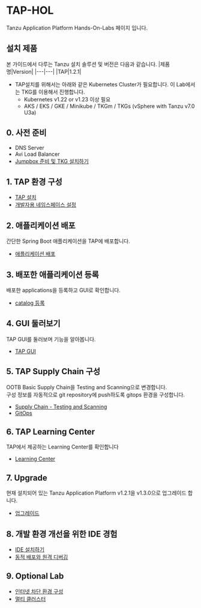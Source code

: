 # TAP-HOL
Tanzu Application Platform Hands-On-Labs 페이지 입니다.

## 설치 제품
본 가이드에서 다루는 Tanzu 설치 솔루션 및 버전은 다음과 같습니다.
|제품명|Version|
|---|---|
|TAP|1.2.1|

* TAP설치를 위해서는 아래와 같은 Kubernetes Cluster가 필요합니다. 이 Lab에서는 TKG를 이용해서 진행합니다.
  - Kubernetes v1.22 or v1.23 이상 필요
  - AKS / EKS / GKE / Minikube / TKGm / TKGs (vSphere with Tanzu v7.0 U3a)


## 0. 사전 준비
- DNS Server
- Avi Load Balancer
- [Jumpbox 준비 및 TKG 설치하기](./tap/jumpbox-prepare.md)

## 1. TAP 환경 구성
- [TAP 설치](./install/install-on-vsphere-hol.md)
- [개발자용 네임스페이스 설정](./install/dev-namespace.md)

## 2. 애플리케이션 배포
간단한 Spring Boot 애플리케이션을 TAP에 배포합니다.
- [애플리케이션 배포](./tap/app-deploy.md)

## 3. 배포한 애플리케이션 등록
배포한 applications을 등록하고 GUI로 확인합니다.
- [catalog 등록](./tap/catalog.md)

## 4. GUI 둘러보기
TAP GUI를 둘러보며 기능을 알아봅니다.
- [TAP GUI](./tap/gui.md)

## 5. TAP Supply Chain 구성
OOTB Basic Supply Chain을 Testing and Scanning으로 변경합니다.    
구성 정보를 자동적으로 git repository에 push하도록 gitops 환경을 구성합니다.
- [Supply Chain - Testing and Scanning](./tap/ootb-testing-and-scanning.md)
- [GitOps](./tap/gitops.md)

## 6. TAP Learning Center
TAP에서 제공하는 Learning Center를 확인합니다
- [Learning Center](./tap/learning-center.md)

## 7. Upgrade
현재 설치되어 있는 Tanzu Application Platform v1.2.1을 v1.3.0으로 업그레이드 합니다.
- [업그레이드](./tap/upgrade.md)

## 8. 개발 환경 개선을 위한 IDE 경험
- [IDE 설치하기](./tap/ide.md)
- [동적 배포와 원격 디버깅](./tap/hotdeploy_debug.md)

## 9. Optional Lab
- [인터넷 차단 환경 구성](./tap/full-air-gapped.md)
- [멀티 클러스터](./tap/multi-cluster.md)



